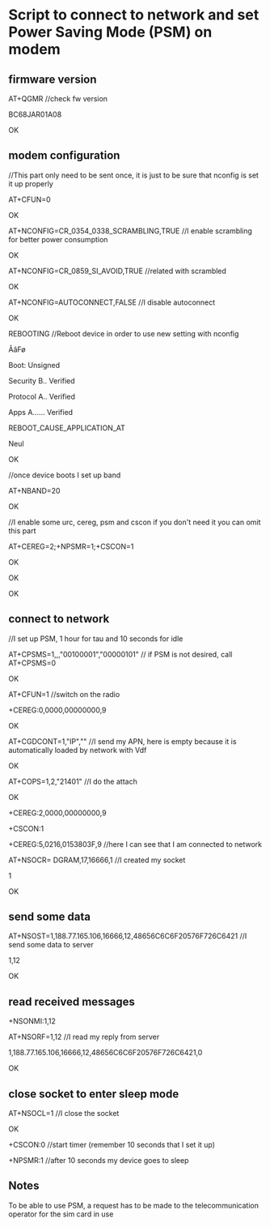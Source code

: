 
# Script to connect to network and set Power Saving Mode (PSM) on modem

## firmware version
AT+QGMR  //check fw version

BC68JAR01A08

OK

## modem configuration
//This part only need to be sent once, it is just to be sure that nconfig is set it up properly

AT+CFUN=0

OK

AT+NCONFIG=CR_0354_0338_SCRAMBLING,TRUE //I enable scrambling for better power consumption

OK

AT+NCONFIG=CR_0859_SI_AVOID,TRUE //related with scrambled

OK

AT+NCONFIG=AUTOCONNECT,FALSE //I disable autoconnect

OK

REBOOTING //Reboot device in order to use new setting with nconfig

ÃâFø

Boot: Unsigned

Security B.. Verified

Protocol A.. Verified

Apps A...... Verified

REBOOT_CAUSE_APPLICATION_AT

Neul

OK

//once device boots I set up band

AT+NBAND=20

OK

//I enable some urc, cereg, psm and cscon if you don't need it you can omit this part

AT+CEREG=2;+NPSMR=1;+CSCON=1

OK

OK

OK

## connect to network
//I set up PSM, 1 hour for tau and 10 seconds for idle

AT+CPSMS=1,,,"00100001","00000101" // if PSM is not desired, call AT+CPSMS=0

OK

AT+CFUN=1 //switch on the radio

+CEREG:0,0000,00000000,9

OK

AT+CGDCONT=1,"IP","" //I send my APN, here is empty because it is automatically loaded by network with Vdf

OK

AT+COPS=1,2,"21401" //I do the attach

OK

+CEREG:2,0000,00000000,9

+CSCON:1

+CEREG:5,0216,0153803F,9 //here I can see that I am connected to network

AT+NSOCR= DGRAM,17,16666,1 //I created my socket

1

OK

## send some data
AT+NSOST=1,188.77.165.106,16666,12,48656C6C6F20576F726C6421 //I send some data to server

1,12

OK

## read received messages
+NSONMI:1,12

AT+NSORF=1,12 //I read my reply from server

1,188.77.165.106,16666,12,48656C6C6F20576F726C6421,0

OK

## close socket to enter sleep mode
AT+NSOCL=1 //I close the socket

OK

+CSCON:0 //start timer (remember 10 seconds that I set it up)

+NPSMR:1 //after 10 seconds my device goes to sleep

## Notes
To be able to use PSM, a request has to be made to the telecommunication operator for the sim card in use
​
